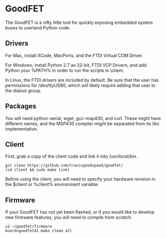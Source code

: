 GoodFET
=======

The GoodFET is a nifty little tool for quickly exposing embedded
system buses to userland Python code.

Drivers
-------

For Mac, install XCode, MacPorts, and the FTDI Virtual COM Driver.

For Windows, install Python 2.7 as 32-bit, FTDI VCP Drivers,
and add Python your %PATH% in order to run the scripts in \client.

In Linux, the FTDI drivers are included by default.  Be sure that the
user has permissions for /dev/ttyUSB0, which will likely require
adding that user to the dialout group.

Packages
--------

You will need python-serial, wget, gcc-msp430, and curl.  These might
have different names, and the MSP430 compiler might be separated from
its libc implementation.


Client
------

First, grab a copy of the client code and link it into /usr/local/bin.

```
git clone https://github.com/travisgoodspeed/goodfet/
(cd client && sudo make link)
```

Before using the client, you will need to specify your hardware
revision in the $client or %client% environment variable.


Firmware
--------

If your GoodFET has not yet been flashed, or if you would like to
develop new firmware features, you will need to compile from scratch.

```
cd ~/goodfet/firmware
board=goodfet41 make clean all
```